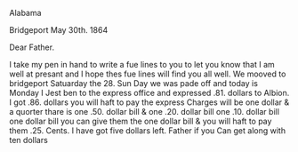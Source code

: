 Alabama

Bridgeport May 30th. 1864

Dear Father.

I take my pen in hand to write a fue lines to you to let you know that I am well at presant and I hope thes fue lines will find you all well. We mooved to bridgeport Satuarday the 28. Sun Day we was pade off and today is Monday  I Jest ben to the express office and expressed .81. dollars to Albion. I got .86. dollars  you will haft to pay the express Charges will be one dollar & a quorter  thare is one .50. dollar bill & one .20. dollar bill one .10. dollar bill one dollar bill you can give them the one dollar bill & you will haft to pay them .25. Cents. I have got five dollars left. Father if you Can get along with ten dollars